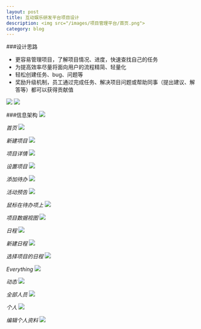 ```yaml
---
layout: post
title: 互动娱乐研发平台项目设计
description: <img src="/images/项目管理平台/首页.png">
category: blog
---
```


###设计思路

<ul>
<li>更容易管理项目，了解项目情况、进度，快速查找自己的任务</li>
<li>为提高效率尽量将面向用户的流程精简、轻量化</li>
<li>轻松创建任务、bug、问题等</li>
<li>奖励升级机制，员工通过完成任务、解决项目问题或帮助同事（提出建议、解答等）都可以获得贡献值</li>
</ul>

<img src="/images/项目管理平台/项目流程.png">

<img src="/images/项目管理平台/工作流程.png">

###信息架构
<img src="/images/项目管理平台/管理平台.png">

*首页*
<img src="/images/项目管理平台/首页.png">

*新建项目*
<img src="/images/项目管理平台/新建项目.png">

*项目详情*
<img src="/images/项目管理平台/项目详情.png">

*设置项目*
<img src="/images/项目管理平台/设置项目.png">

*添加待办*
<img src="/images/项目管理平台/添加待办.png">

*活动预告*
<img src="/images/项目管理平台/活动预告.png">

*鼠标在待办项上*
<img src="/images/项目管理平台/鼠标在待办项上.png">

*项目数据视图*
<img src="/images/项目管理平台/项目数据视图.png">

*日程*
<img src="/images/项目管理平台/日程.png">

*新建日程*
<img src="/images/项目管理平台/新建日程.png">

*选择项目的日程*
<img src="/images/项目管理平台/选择项目的日程.png">

*Everything*
<img src="/images/项目管理平台/Everything.png">

*动态*
<img src="/images/项目管理平台/动态.png">

*全部人员*
<img src="/images/项目管理平台/全部人员.png">

*个人*
<img src="/images/项目管理平台/个人.png">

*编辑个人资料*
<img src="/images/项目管理平台/编辑个人资料.png">

